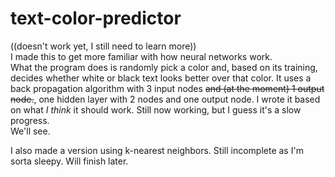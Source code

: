 # text-color-predictor
((doesn't work yet, I still need to learn more))  
I made this to get more familiar with how neural networks work.  
What the program does is randomly pick a color and, based on its training, decides whether white or black text looks better over that color. 
It uses a back propagation algorithm with 3 input nodes ~~and (at the moment) 1 output node.~~, one hidden layer with 2 nodes and one output node. I wrote it based on what *I think* it should work. Still now working, but I guess it's a slow progress.  
We'll see.

I also made a version using k-nearest neighbors. Still incomplete as I'm sorta sleepy. Will finish later.  
